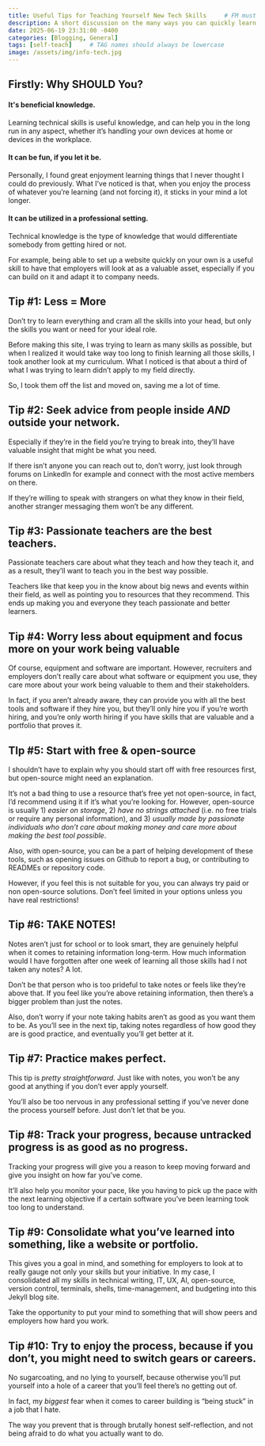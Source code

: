 ```yaml
---
title: Useful Tips for Teaching Yourself New Tech Skills     # FM must either be COMPLETELY filled out or EMPTY between the lines for site to not break
description: A short discussion on the many ways you can quickly learn new tech skills.
date: 2025-06-19 23:31:00 -0400
categories: [Blogging, General]
tags: [self-teach]     # TAG names should always be lowercase
image: /assets/img/info-tech.jpg
---
```


## Firstly: Why SHOULD You?

#### It's beneficial knowledge.
Learning technical skills is useful knowledge, and can help you in the long run in any aspect, whether it’s handling your own devices at home or devices in the workplace.

#### It can be fun, if you let it be.
Personally, I found great enjoyment learning things that I never thought I could do previously. What I’ve noticed is that, when you enjoy the process of whatever you’re learning (and not forcing it), it sticks in your mind a lot longer.

#### It can be utilized in a professional setting.
Technical knowledge is the type of knowledge that would differentiate somebody from getting hired or not.

For example, being able to set up a website quickly on your own is a useful skill to have that employers will look at as a valuable asset, especially if you can build on it and adapt it to company needs.

## Tip #1: Less = More
Don’t try to learn everything and cram all the skills into your head, but only the skills you want or need for your ideal role.

Before making this site, I was trying to learn as many skills as possible, but when I realized it would take way too long to finish learning all those skills, I took another look at my curriculum. What I noticed is that about a third of what I was trying to learn didn’t apply to my field directly.

So, I took them off the list and moved on, saving me a lot of time.

## Tip #2: Seek advice from people inside *AND* outside your network.
Especially if they’re in the field you’re trying to break into, they’ll have valuable insight that might be what you need.

If there isn’t anyone you can reach out to, don’t worry, just look through forums on LinkedIn for example and connect with the most active members on there.

If they’re willing to speak with strangers on what they know in their field, another stranger messaging them won’t be any different.

## Tip #3: Passionate teachers are the best teachers.
Passionate teachers care about what they teach and how they teach it, and as a result, they’ll want to teach you in the best way possible.

Teachers like that keep you in the know about big news and events within their field, as well as pointing you to resources that they recommend. This ends up making you and everyone they teach passionate and better learners.

## Tip #4: Worry less about equipment and focus more on your work being valuable 
Of course, equipment and software are important. However, recruiters and employers don’t really care about what software or equipment you use, they care more about your work being valuable to them and their stakeholders.

In fact, if you aren’t already aware, they can provide you with all the best tools and software if they hire you, but they’ll only hire you if you’re worth hiring, and you’re only worth hiring if you have skills that are valuable and a portfolio that proves it.

## TIp #5: Start with free & open-source
I shouldn’t have to explain why you should start off with free resources first, but open-source might need an explanation.

It’s not a bad thing to use a resource that’s free yet not open-source, in fact, I’d recommend using it if it’s what you’re looking for. However, open-source is usually 1) *easier on storage*, 2) *have no strings attached* (i.e. no free trials or require any personal information), and 3) *usually made by passionate individuals who don’t care about making money and care more about making the best tool possible*.

Also, with open-source, you can be a part of helping development of these tools, such as opening issues on Github to report a bug, or contributing to READMEs or repository code.

However, if you feel this is not suitable for you, you can always try paid or non open-source solutions. Don’t feel limited in your options unless you have real restrictions!

## Tip #6: TAKE NOTES!
Notes aren’t just for school or to look smart, they are genuinely helpful when it comes to retaining information long-term. How much information would I have forgotten after one week of learning all those skills had I not taken any notes? A lot.

Don’t be that person who is too prideful to take notes or feels like they’re above that. If you feel like you’re above retaining information, then there’s a bigger problem than just the notes.

Also, don’t worry if your note taking habits aren’t as good as you want them to be. As you’ll see in the next tip, taking notes regardless of how good they are is good practice, and eventually you’ll get better at it.

## Tip #7: Practice makes perfect.
This tip is *pretty straightforward*. Just like with notes, you won’t be any good at anything if you don’t ever apply yourself.

You’ll also be too nervous in any professional setting if you’ve never done the process yourself before. Just don’t let that be you.

## Tip #8: Track your progress, because untracked progress is as good as no progress.
Tracking your progress will give you a reason to keep moving forward and give you insight on how far you’ve come.

It’ll also help you monitor your pace, like you having to pick up the pace with the next learning objective if a certain software you’ve been learning took too long to understand.

## Tip #9: Consolidate what you’ve learned into something, like a website or portfolio.
This gives you a goal in mind, and something for employers to look at to really gauge not only your skills but your initiative. In my case, I consolidated all my skills in technical writing, IT, UX, AI, open-source, version control, terminals, shells, time-management, and budgeting into this Jekyll blog site.

Take the opportunity to put your mind to something that will show peers and employers how hard you work.

## Tip #10: Try to enjoy the process, because if you don’t, you might need to switch gears or careers.
No sugarcoating, and no lying to yourself, because otherwise you’ll put yourself into a hole of a career that you’ll feel there’s no getting out of.

In fact, my *biggest* fear when it comes to career building is “being stuck” in a job that I hate.

The way you prevent that is through brutally honest self-reflection, and not being afraid to do what you actually want to do. 

